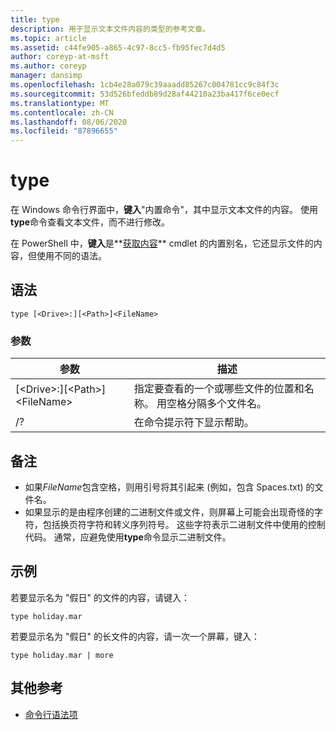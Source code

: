 ```yaml
---
title: type
description: 用于显示文本文件内容的类型的参考文章。
ms.topic: article
ms.assetid: c44fe905-a865-4c97-8cc5-fb95fec7d4d5
author: coreyp-at-msft
ms.author: coreyp
manager: dansimp
ms.openlocfilehash: 1cb4e28a079c39aaadd85267c004781cc9c84f3c
ms.sourcegitcommit: 53d526bfeddb89d28af44210a23ba417f6ce0ecf
ms.translationtype: MT
ms.contentlocale: zh-CN
ms.lasthandoff: 08/06/2020
ms.locfileid: "87896655"
---
```

# <a name="type"></a>type

在 Windows 命令行界面中，**键入**"内置命令"，其中显示文本文件的内容。 使用**type**命令查看文本文件，而不进行修改。

在 PowerShell 中，**键入**是**[获取内容](/powershell/module/microsoft.powershell.management/get-content)** cmdlet 的内置别名，它还显示文件的内容，但使用不同的语法。

## <a name="syntax"></a>语法

```
type [<Drive>:][<Path>]<FileName>
```

### <a name="parameters"></a>参数

|参数|描述|
|---------|-----------|
|[\<Drive>:][\<Path>]\<FileName>|指定要查看的一个或哪些文件的位置和名称。 用空格分隔多个文件名。|
|/?|在命令提示符下显示帮助。|

## <a name="remarks"></a>备注

-   如果*FileName*包含空格，则用引号将其引起来 (例如，包含 Spaces.txt) 的文件名。
-   如果显示的是由程序创建的二进制文件或文件，则屏幕上可能会出现奇怪的字符，包括换页符字符和转义序列符号。 这些字符表示二进制文件中使用的控制代码。 通常，应避免使用**type**命令显示二进制文件。

## <a name="examples"></a>示例

若要显示名为 "假日" 的文件的内容，请键入：
```
type holiday.mar
```
若要显示名为 "假日" 的长文件的内容，请一次一个屏幕，键入：
```
type holiday.mar | more
```

## <a name="additional-references"></a>其他参考

- [命令行语法项](command-line-syntax-key.md)
